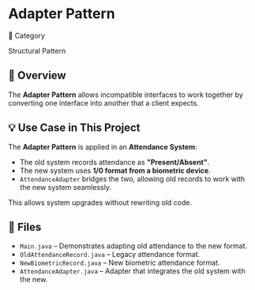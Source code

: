 # Adapter Pattern

📌 Category

Structural Pattern

## 📖 Overview
The **Adapter Pattern** allows incompatible interfaces to work together by converting one interface into another that a client expects.

## 💡 Use Case in This Project
The **Adapter Pattern** is applied in an **Attendance System**:
- The old system records attendance as **"Present/Absent"**.
- The new system uses **1/0 format from a biometric device**.
- `AttendanceAdapter` bridges the two, allowing old records to work with the new system seamlessly.

This allows system upgrades without rewriting old code.

## 📂 Files
- `Main.java` – Demonstrates adapting old attendance to the new format.
- `OldAttendanceRecord.java` – Legacy attendance format.
- `NewBiometricRecord.java` – New biometric attendance format.
- `AttendanceAdapter.java` – Adapter that integrates the old system with the new.
